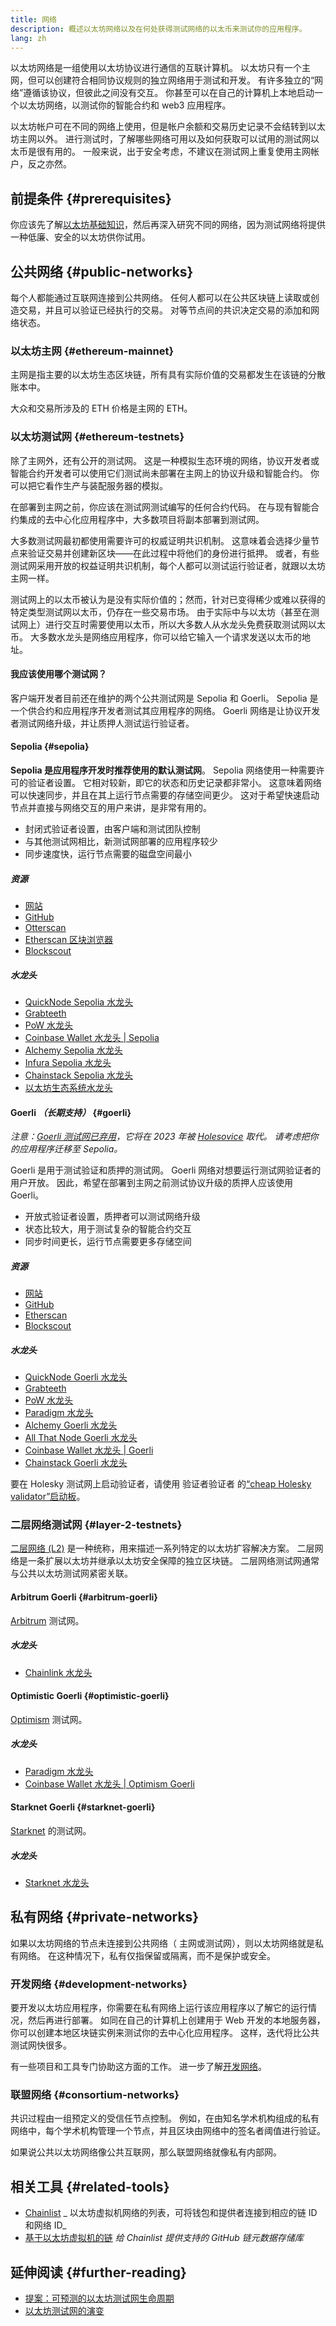 ```yaml
---
title: 网络
description: 概述以太坊网络以及在何处获得测试网络的以太币来测试你的应用程序。
lang: zh
---
```


以太坊网络是一组使用以太坊协议进行通信的互联计算机。 以太坊只有一个主网，但可以创建符合相同协议规则的独立网络用于测试和开发。 有许多独立的“网络”遵循该协议，但彼此之间没有交互。 你甚至可以在自己的计算机上本地启动一个以太坊网络，以测试你的智能合约和 web3 应用程序。

以太坊帐户可在不同的网络上使用，但是帐户余额和交易历史记录不会结转到以太坊主网以外。 进行测试时，了解哪些网络可用以及如何获取可以试用的测试网以太币是很有用的。 一般来说，出于安全考虑，不建议在测试网上重复使用主网帐户，反之亦然。

## 前提条件 {#prerequisites}

你应该先了解[以太坊基础知识](/developers/docs/intro-to-ethereum/)，然后再深入研究不同的网络，因为测试网络将提供一种低廉、安全的以太坊供你试用。

## 公共网络 {#public-networks}

每个人都能通过互联网连接到公共网络。 任何人都可以在公共区块链上读取或创造交易，并且可以验证已经执行的交易。 对等节点间的共识决定交易的添加和网络状态。

### 以太坊主网 {#ethereum-mainnet}

主网是指主要的以太坊生态区块链，所有具有实际价值的交易都发生在该链的分散账本中。

大众和交易所涉及的 ETH 价格是主网的 ETH。

### 以太坊测试网 {#ethereum-testnets}

除了主网外，还有公开的测试网。 这是一种模拟生态环境的网络，协议开发者或智能合约开发者可以使用它们测试尚未部署在主网上的协议升级和智能合约。 你可以把它看作生产与装配服务器的模拟。

在部署到主网之前，你应该在测试网测试编写的任何合约代码。 在与现有智能合约集成的去中心化应用程序中，大多数项目将副本部署到测试网。

大多数测试网最初都使用需要许可的权威证明共识机制。 这意味着会选择少量节点来验证交易并创建新区块——在此过程中将他们的身份进行抵押。 或者，有些测试网采用开放的权益证明共识机制，每个人都可以测试运行验证者，就跟以太坊主网一样。

测试网上的以太币被认为是没有实际价值的；然而，针对已变得稀少或难以获得的特定类型测试网以太币，仍存在一些交易市场。 由于实际中与以太坊（甚至在测试网上）进行交互时需要使用以太币，所以大多数人从水龙头免费获取测试网以太币。 大多数水龙头是网络应用程序，你可以给它输入一个请求发送以太币的地址。

#### 我应该使用哪个测试网？

客户端开发者目前还在维护的两个公共测试网是 Sepolia 和 Goerli。 Sepolia 是一个供合约和应用程序开发者测试其应用程序的网络。 Goerli 网络是让协议开发者测试网络升级，并让质押人测试运行验证者。

#### Sepolia {#sepolia}

**Sepolia 是应用程序开发时推荐使用的默认测试网**。 Sepolia 网络使用一种需要许可的验证者设置。 它相对较新，即它的状态和历史记录都非常小。 这意味着网络可以快速同步，并且在其上运行节点需要的存储空间更少。 这对于希望快速启动节点并直接与网络交互的用户来讲，是非常有用的。

- 封闭式验证者设置，由客户端和测试团队控制
- 与其他测试网相比，新测试网部署的应用程序较少
- 同步速度快，运行节点需要的磁盘空间最小

##### 资源

- [网站](https://sepolia.dev/)
- [GitHub](https://github.com/eth-clients/sepolia)
- [Otterscan](https://sepolia.otterscan.io/)
- [Etherscan 区块浏览器](https://sepolia.etherscan.io)
- [Blockscout](https://eth-sepolia.blockscout.com/)

##### 水龙头

- [QuickNode Sepolia 水龙头](https://faucet.quicknode.com/drip)
- [Grabteeth](https://grabteeth.xyz/)
- [PoW 水龙头](https://sepolia-faucet.pk910.de/)
- [Coinbase Wallet 水龙头 | Sepolia](https://coinbase.com/faucets/ethereum-sepolia-faucet)
- [Alchemy Sepolia 水龙头](https://sepoliafaucet.com/)
- [Infura Sepolia 水龙头](https://www.infura.io/faucet)
- [Chainstack Sepolia 水龙头](https://faucet.chainstack.com/sepolia-faucet)
- [以太坊生态系统水龙头](https://www.ethereum-ecosystem.com/faucets/ethereum-sepolia)

#### Goerli _（长期支持）_ {#goerli}

_注意：[Goerli 测试网已弃用](https://ethereum-magicians.org/t/proposal-predictable-ethereum-testnet-lifecycle/11575/17)，它将在 2023 年被 [Holesovice](https://github.com/eth-clients/holesovice) 取代。 请考虑把你的应用程序迁移至 Sepolia。_

Goerli 是用于测试验证和质押的测试网。 Goerli 网络对想要运行测试网验证者的用户开放。 因此，希望在部署到主网之前测试协议升级的质押人应该使用 Goerli。

- 开放式验证者设置，质押者可以测试网络升级
- 状态比较大，用于测试复杂的智能合约交互
- 同步时间更长，运行节点需要更多存储空间

##### 资源

- [网站](https://goerli.net/)
- [GitHub](https://github.com/eth-clients/goerli)
- [Etherscan](https://goerli.etherscan.io)
- [Blockscout](https://eth-goerli.blockscout.com/)

##### 水龙头

- [QuickNode Goerli 水龙头](https://faucet.quicknode.com/drip)
- [Grabteeth](https://grabteeth.xyz/)
- [PoW 水龙头](https://goerli-faucet.pk910.de/)
- [Paradigm 水龙头](https://faucet.paradigm.xyz/)
- [Alchemy Goerli 水龙头](https://goerlifaucet.com/)
- [All That Node Goerli 水龙头](https://www.allthatnode.com/faucet/ethereum.dsrv)
- [Coinbase Wallet 水龙头 | Goerli](https://coinbase.com/faucets/ethereum-goerli-faucet)
- [Chainstack Goerli 水龙头](https://faucet.chainstack.com/goerli-faucet)

要在 Holesky 测试网上启动验证者，请使用 验证者验证者 的[“cheap Holesky validator”启动板](https://holesky.launchpad.ethstaker.cc/en/)。

### 二层网络测试网 {#layer-2-testnets}

[二层网络 (L2)](/layer-2/) 是一种统称，用来描述一系列特定的以太坊扩容解决方案。 二层网络是一条扩展以太坊并继承以太坊安全保障的独立区块链。 二层网络测试网通常与公共以太坊测试网紧密关联。

#### Arbitrum Goerli {#arbitrum-goerli}

[Arbitrum](https://arbitrum.io/) 测试网。

##### 水龙头

- [Chainlink 水龙头](https://faucets.chain.link/)

#### Optimistic Goerli {#optimistic-goerli}

[Optimism](https://www.optimism.io/) 测试网。

##### 水龙头

- [Paradigm 水龙头](https://faucet.paradigm.xyz/)
- [Coinbase Wallet 水龙头 | Optimism Goerli](https://coinbase.com/faucets/optimism-goerli-faucet)

#### Starknet Goerli {#starknet-goerli}

[Starknet](https://www.starknet.io) 的测试网。

##### 水龙头

- [Starknet 水龙头](https://faucet.goerli.starknet.io)

## 私有网络 {#private-networks}

如果以太坊网络的节点未连接到公共网络（ 主网或测试网），则以太坊网络就是私有网络。 在这种情况下，私有仅指保留或隔离，而不是保护或安全。

### 开发网络 {#development-networks}

要开发以太坊应用程序，你需要在私有网络上运行该应用程序以了解它的运行情况，然后再进行部署。 如同在自己的计算机上创建用于 Web 开发的本地服务器，你可以创建本地区块链实例来测试你的去中心化应用程序。 这样，迭代将比公共测试网快很多。

有一些项目和工具专门协助这方面的工作。 进一步了解[开发网络](/developers/docs/development-networks/)。

### 联盟网络 {#consortium-networks}

共识过程由一组预定义的受信任节点控制。 例如，在由知名学术机构组成的私有网络中，每个学术机构管理一个节点，并且区块由网络中的签名者阈值进行验证。

如果说公共以太坊网络像公共互联网，那么联盟网络就像私有内部网。

## 相关工具 {#related-tools}

- [Chainlist](https://chainlist.org/) _ 以太坊虚拟机网络的列表，可将钱包和提供者连接到相应的链 ID 和网络 ID_
- [基于以太坊虚拟机的链](https://github.com/ethereum-lists/chains) _给 Chainlist 提供支持的 GitHub 链元数据存储库_

## 延伸阅读 {#further-reading}

- [提案：可预测的以太坊测试网生命周期](https://ethereum-magicians.org/t/proposal-predictable-ethereum-testnet-lifecycle/11575/17)
- [以太坊测试网的演变](https://etherworld.co/2022/08/19/the-evolution-of-ethereum-testnet/)
